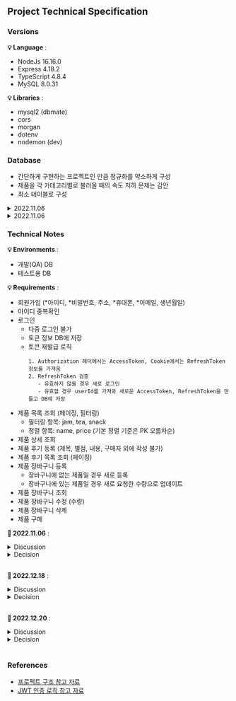 ## Project Technical Specification

### Versions

**💡 Language** :

- NodeJs 16.16.0
- Express 4.18.2
- TypeScript 4.8.4
- MySQL 8.0.31

**💡 Libraries** :

- mysql2 (dbmate)
- cors
- morgan
- dotenv
- nodemon (dev)

### Database

- 간단하게 구현하는 프로젝트인 만큼 정규화를 약소하게 구성
- 제품을 각 카테고리별로 불러올 때의 속도 저하 문제는 감안
- 최소 테이블로 구성

<details>
<summary>2022.11.06</summary>
<div markdown="1">
<br>

![](/docs/images/db_20221105.png)

</div>
</details>

<details>
<summary>2022.11.06</summary>
<div markdown="1">
<br>

![](/docs/images/db_20221220.png)

</div>
</details>

### Technical Notes

**💡 Environments** :

- 개발(QA) DB
- 테스트용 DB

**💡 Requirements** :

- 회원가입 (*아이디, *비밀번호, 주소, *휴대폰, *이메일, 생년월일)
- 아이디 중복확인
- 로그인
  - 다중 로그인 불가
  - 토큰 정보 DB에 저장
  - 토큰 재발급 로직
    ```
    1. Authorization 헤더에서는 AccessToken, Cookie에서는 RefreshToken 정보를 가져옴
    2. RefreshToken 검증
       - 유효하지 않을 경우 새로 로그인
       - 유효할 경우 userId를 가져와 새로운 AccessToken, RefreshToken을 만들고 DB에 저장
    ```
- 제품 목록 조회 (페이징, 필터링)
  - 필터링 항목: jam, tea, snack
  - 정렬 항목: name, price (기본 정렬 기준은 PK 오름차순)
- 제품 상세 조회
- 제품 후기 등록 (제목, 별점, 내용, 구매자 외에 작성 불가)
- 제품 후기 목록 조회 (페이징)
- 제품 장바구니 등록
  - 장바구니에 없는 제품일 경우 새로 등록
  - 장바구니에 있는 제품일 경우 새로 요청한 수량으로 업데이트
- 제품 장바구니 조회
- 제품 장바구니 수정 (수량)
- 제품 장바구니 삭제
- 제품 구매

**📄 2022.11.06** :

<details>
<summary>Discussion</summary>
<div markdown="1">
<br>

- 소셜 로그인
- 회원가입 우편조회 외부 API 사용 여부
- 제품 카테고리 목록 조회
- 제품 필터링 기준
- 제품 후기 UI
- 제품 상세 조회시 한번에 데이터 모두 전달 여부 (후기)
- 페이징 단위

</div>
</details>

<details>
<summary>Decision</summary>
<div markdown="1">
<br>

- 소셜 로그인 구현 취소
- 회원가입 우편조회는 외부 API 사용 예정
- 제품 카테고리 목록 조회 구현 취소
- 제품 후기 UI 및 제품 필터링 기준은 추후에 전달 예정
- 제품 상세 조회시 후기까지 전달하는 것은 후기 페이징 처리와 알맞지 않은 방법
- 페이징 단위는 12개씩

</div>
</details>
<br>

**📄 2022.12.18** :

<details>
<summary>Discussion</summary>
<div markdown="1">
<br>

- 회원가입 유효성 검사
  - 아이디: 숫자, 소문자, 대문자, 피리어드, 언더라인, 하이픈, 최소 길이 4, 최대 길이 20
  - 비밀번호: 숫자, 소문자, 대문자, 피리어드, 언더라인, 하이픈, 최소 길이 4, 최대 길이 20
  - 핸드폰: 010-000-0000, 010-0000-0000 형태
  - 생년월일: 2022-01-01 형태
  - 이메일: kevin@example.com 형태

</div>
</details>

<details>
<summary>Decision</summary>
<div markdown="1">
<br>

- 회원가입 유효성 검사

</div>
</details>
<br>

**📄 2022.12.20** :

<details>
<summary>Discussion</summary>
<div markdown="1">
<br>

- 제품 후기 작성 최대 별점

</div>
</details>

<details>
<summary>Decision</summary>
<div markdown="1">
<br>

- 별점 최대 5.0 (기본)

</div>
</details>
<br>

### References

- [프로젝트 구조 참고 자료](https://woojin.tistory.com/32#2.%20%EA%B8%B0%ED%83%80%20%ED%8C%8C%EC%9D%BC%20%EC%83%9D%EC%84%B1%20%EB%B0%8F%20%EC%88%98%EC%A0%95)
- [JWT 인증 로직 참고 자료](https://ms3864.tistory.com/397)
